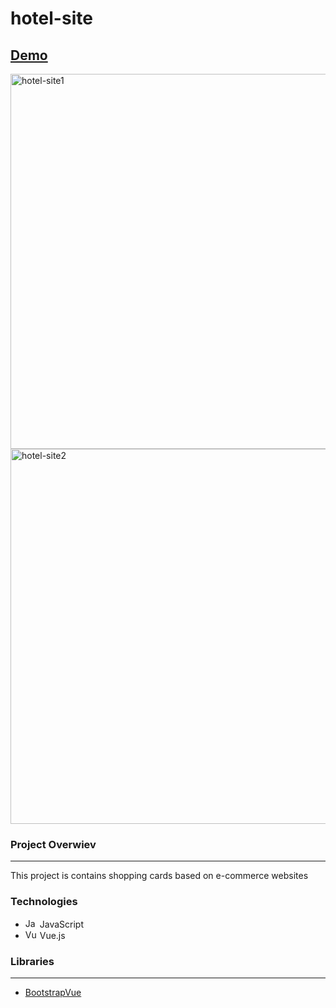 # hotel-site

## [Demo](https://hotel-site-kmy.netlify.app/)

<img src="https://raw.githubusercontent.com/kamilmuratyilmaz/My-Projects/master/Vue.js/hotel_site/hotel-site1.gif" alt="hotel-site1" width="600" />
<img src="https://raw.githubusercontent.com/kamilmuratyilmaz/My-Projects/master/Vue.js/hotel_site/hotel-site2.gif" alt="hotel-site2" width="600" />

### Project Overwiev
---

This project is contains shopping cards based on e-commerce websites

### Technologies
- <a href="https://developer.mozilla.org/en-US/docs/Web/JavaScript" title="JavaScript"><img src="https://github.com/get-icon/geticon/raw/master/icons/javascript.svg" alt="JavaScript" width="19px" height="15px"></a> JavaScript 
- <a href="https://vuejs.org/" title="Vue.js"><img src="https://github.com/get-icon/geticon/raw/master/icons/vue.svg" alt="Vue.js" width="19px" height="15px"></a> Vue.js 

### Libraries
---
- [BootstrapVue]


[BootstrapVue]: https://bootstrap-vue.org/